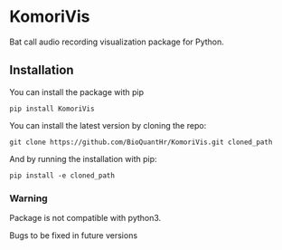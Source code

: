 # KomoriVis
Bat call audio recording visualization package for Python.

## Installation

You can install the package with pip

```shell
pip install KomoriVis
```

You can install the latest version by cloning the repo:

```shell
git clone https://github.com/BioQuantHr/KomoriVis.git cloned_path
```
And by running the installation with pip:

```shell
pip install -e cloned_path
```

### Warning
Package is not compatible with python3.

Bugs to be fixed in future versions
